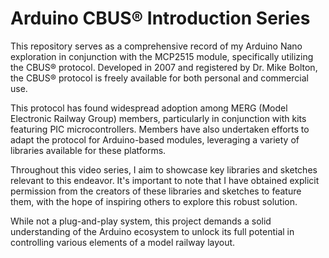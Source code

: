 # Arduino CBUS® Introduction Series
 This repository serves as a comprehensive record of my Arduino Nano exploration in conjunction with the MCP2515 module, specifically utilizing the CBUS® protocol. Developed in 2007 and registered by Dr. Mike Bolton, the CBUS® protocol is freely available for both personal and commercial use.

This protocol has found widespread adoption among MERG (Model Electronic Railway Group) members, particularly in conjunction with kits featuring PIC microcontrollers. Members have also undertaken efforts to adapt the protocol for Arduino-based modules, leveraging a variety of libraries available for these platforms.

Throughout this video series, I aim to showcase key libraries and sketches relevant to this endeavor. It's important to note that I have obtained explicit permission from the creators of these libraries and sketches to feature them, with the hope of inspiring others to explore this robust solution.

While not a plug-and-play system, this project demands a solid understanding of the Arduino ecosystem to unlock its full potential in controlling various elements of a model railway layout.
